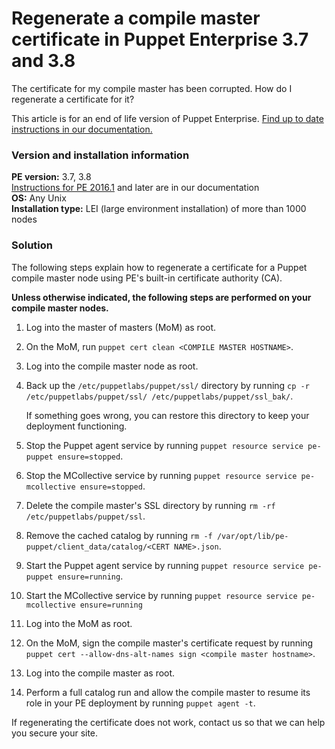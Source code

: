 # Regenerate a compile master certificate in Puppet Enterprise 3.7 and 3.8
<p>The certificate for my compile master has been corrupted. How do I regenerate a certificate for it?</p>
<p>This article is for an end of life version of Puppet Enterprise. <a href="https://puppet.com/docs/pe/latest/regenerate_certificates.html" target="_self">Find up to date instructions in our documentation.</a></p>
<h3 id="version-and-installation-information">Version and installation information</h3>
<p><strong>PE version:</strong> 3.7, 3.8<br><a href="https://github.com/puppetlabs/docs-archive/blob/main/pe/2016.1/compile_master_cert_regen.md">Instructions for PE 2016.1</a> and later are in our documentation <br><strong>OS:</strong> Any Unix<br><strong>Installation type:</strong> LEI (large environment installation) of more than 1000 nodes</p>
<h3 id="solution">Solution</h3>
<p>The following steps explain how to regenerate a certificate for a Puppet compile master node using PE's built-in certificate authority (CA).</p>
<p><strong>Unless otherwise indicated, the following steps are performed on your compile master nodes.</strong></p>
<ol style="list-style-type: decimal;">
<li>
<p>Log into the master of masters (MoM) as root.</p>
</li>
<li>
<p>On the MoM, run <code>puppet cert clean &lt;COMPILE MASTER HOSTNAME&gt;</code>.</p>
</li>
<li>
<p>Log into the compile master node as root.</p>
</li>
<li>
<p>Back up the <code>/etc/puppetlabs/puppet/ssl/</code> directory by running <code>cp -r /etc/puppetlabs/puppet/ssl/ /etc/puppetlabs/puppet/ssl_bak/</code>.</p>
<p>If something goes wrong, you can restore this directory to keep your deployment functioning.</p>
</li>
<li>
<p>Stop the Puppet agent service by running <code>puppet resource service pe-puppet ensure=stopped</code>.</p>
</li>
<li>
<p>Stop the MCollective service by running <code>puppet resource service pe-mcollective ensure=stopped</code>.</p>
</li>
<li>
<p>Delete the compile master's SSL directory by running <code>rm -rf /etc/puppetlabs/puppet/ssl</code>.</p>
</li>
<li>
<p>Remove the cached catalog by running <code>rm -f /var/opt/lib/pe-puppet/client_data/catalog/&lt;CERT NAME&gt;.json</code>.</p>
</li>
<li>
<p>Start the Puppet agent service by running <code>puppet resource service pe-puppet ensure=running</code>.</p>
</li>
<li>
<p>Start the MCollective service by running <code>puppet resource service pe-mcollective ensure=running</code></p>
</li>
<li>
<p>Log into the MoM as root.</p>
</li>
<li>
<p>On the MoM, sign the compile master's certificate request by running <code>puppet cert --allow-dns-alt-names sign &lt;compile master hostname&gt;</code>.</p>
</li>
<li>
<p>Log into the compile master as root.</p>
</li>
<li>
<p>Perform a full catalog run and allow the compile master to resume its role in your PE deployment by running <code>puppet agent -t</code>.</p>
</li>
</ol>
<p>If regenerating the certificate does not work, contact us so that we can help you secure your site.</p>

